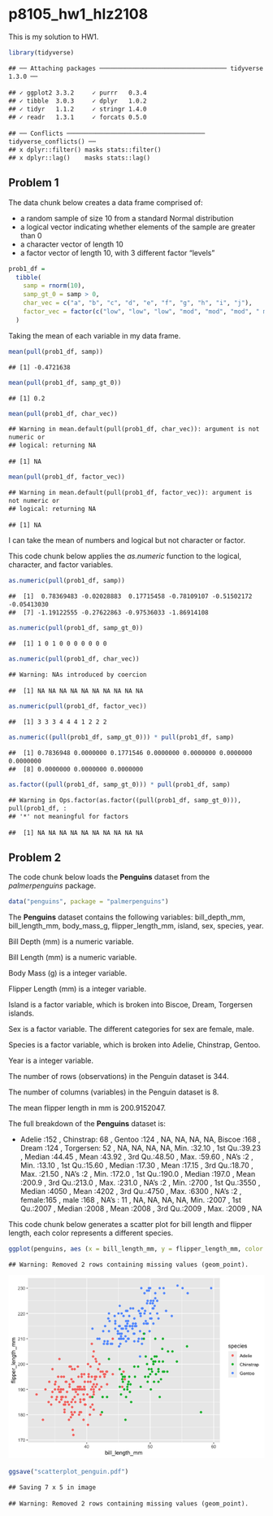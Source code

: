 p8105\_hw1\_hlz2108
================

This is my solution to HW1.

``` r
library(tidyverse)
```

    ## ── Attaching packages ─────────────────────────────────── tidyverse 1.3.0 ──

    ## ✓ ggplot2 3.3.2     ✓ purrr   0.3.4
    ## ✓ tibble  3.0.3     ✓ dplyr   1.0.2
    ## ✓ tidyr   1.1.2     ✓ stringr 1.4.0
    ## ✓ readr   1.3.1     ✓ forcats 0.5.0

    ## ── Conflicts ────────────────────────────────────── tidyverse_conflicts() ──
    ## x dplyr::filter() masks stats::filter()
    ## x dplyr::lag()    masks stats::lag()

## Problem 1

The data chunk below creates a data frame comprised of:

  - a random sample of size 10 from a standard Normal distribution
  - a logical vector indicating whether elements of the sample are
    greater than 0
  - a character vector of length 10
  - a factor vector of length 10, with 3 different factor “levels”

<!-- end list -->

``` r
prob1_df =
  tibble(
    samp = rnorm(10),
    samp_gt_0 = samp > 0,
    char_vec = c("a", "b", "c", "d", "e", "f", "g", "h", "i", "j"),
    factor_vec = factor(c("low", "low", "low", "mod", "mod", "mod", " mod", "high", "high", "high"))
  )
```

Taking the mean of each variable in my data frame.

``` r
mean(pull(prob1_df, samp))
```

    ## [1] -0.4721638

``` r
mean(pull(prob1_df, samp_gt_0))
```

    ## [1] 0.2

``` r
mean(pull(prob1_df, char_vec))
```

    ## Warning in mean.default(pull(prob1_df, char_vec)): argument is not numeric or
    ## logical: returning NA

    ## [1] NA

``` r
mean(pull(prob1_df, factor_vec))
```

    ## Warning in mean.default(pull(prob1_df, factor_vec)): argument is not numeric or
    ## logical: returning NA

    ## [1] NA

I can take the mean of numbers and logical but not character or factor.

This code chunk below applies the *as.numeric* function to the logical,
character, and factor variables.

``` r
as.numeric(pull(prob1_df, samp))
```

    ##  [1]  0.78369483 -0.02028883  0.17715458 -0.78109107 -0.51502172 -0.05413030
    ##  [7] -1.19122555 -0.27622863 -0.97536033 -1.86914108

``` r
as.numeric(pull(prob1_df, samp_gt_0))
```

    ##  [1] 1 0 1 0 0 0 0 0 0 0

``` r
as.numeric(pull(prob1_df, char_vec))
```

    ## Warning: NAs introduced by coercion

    ##  [1] NA NA NA NA NA NA NA NA NA NA

``` r
as.numeric(pull(prob1_df, factor_vec))
```

    ##  [1] 3 3 3 4 4 4 1 2 2 2

``` r
as.numeric((pull(prob1_df, samp_gt_0))) * pull(prob1_df, samp)
```

    ##  [1] 0.7836948 0.0000000 0.1771546 0.0000000 0.0000000 0.0000000 0.0000000
    ##  [8] 0.0000000 0.0000000 0.0000000

``` r
as.factor((pull(prob1_df, samp_gt_0))) * pull(prob1_df, samp)
```

    ## Warning in Ops.factor(as.factor((pull(prob1_df, samp_gt_0))), pull(prob1_df, :
    ## '*' not meaningful for factors

    ##  [1] NA NA NA NA NA NA NA NA NA NA

## Problem 2

The code chunk below loads the **Penguins** dataset from the
*palmerpenguins* package.

``` r
data("penguins", package = "palmerpenguins")
```

The **Penguins** dataset contains the following variables:
bill\_depth\_mm, bill\_length\_mm, body\_mass\_g, flipper\_length\_mm,
island, sex, species, year.

Bill Depth (mm) is a numeric variable.

Bill Length (mm) is a numeric variable.

Body Mass (g) is a integer variable.

Flipper Length (mm) is a integer variable.

Island is a factor variable, which is broken into Biscoe, Dream,
Torgersen islands.

Sex is a factor variable. The different categories for sex are female,
male.

Species is a factor variable, which is broken into Adelie, Chinstrap,
Gentoo.

Year is a integer variable.

The number of rows (observations) in the Penguin dataset is 344.

The number of columns (variables) in the Penguin dataset is 8.

The mean flipper length in mm is 200.9152047.

The full breakdown of the **Penguins** dataset is:

  - Adelie :152 , Chinstrap: 68 , Gentoo :124 , NA, NA, NA, NA, Biscoe
    :168 , Dream :124 , Torgersen: 52 , NA, NA, NA, NA, Min. :32.10 ,
    1st Qu.:39.23 , Median :44.45 , Mean :43.92 , 3rd Qu.:48.50 , Max.
    :59.60 , NA’s :2 , Min. :13.10 , 1st Qu.:15.60 , Median :17.30 ,
    Mean :17.15 , 3rd Qu.:18.70 , Max. :21.50 , NA’s :2 , Min. :172.0 ,
    1st Qu.:190.0 , Median :197.0 , Mean :200.9 , 3rd Qu.:213.0 , Max.
    :231.0 , NA’s :2 , Min. :2700 , 1st Qu.:3550 , Median :4050 , Mean
    :4202 , 3rd Qu.:4750 , Max. :6300 , NA’s :2 , female:165 , male :168
    , NA’s : 11 , NA, NA, NA, NA, Min. :2007 , 1st Qu.:2007 , Median
    :2008 , Mean :2008 , 3rd Qu.:2009 , Max. :2009 , NA

This code chunk below generates a scatter plot for bill length and
flipper length, each color represents a different species.

``` r
ggplot(penguins, aes (x = bill_length_mm, y = flipper_length_mm, color = species)) + geom_point() 
```

    ## Warning: Removed 2 rows containing missing values (geom_point).

![](p8105_hw1_hlz2108_files/figure-gfm/scatterplot_penguin-1.png)<!-- -->

``` r
ggsave("scatterplot_penguin.pdf")
```

    ## Saving 7 x 5 in image

    ## Warning: Removed 2 rows containing missing values (geom_point).
